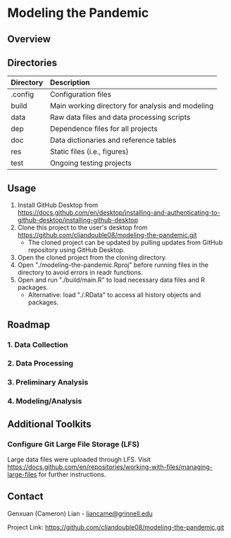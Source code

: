 # Modeling the Pandemic

## Overview



## Directories

| Directory | Description                                      |
| :-------- | :----------------------------------------------- |
| .config   | Configuration files                              |
| build     | Main working directory for analysis and modeling |
| data      | Raw data files and data processing scripts       |
| dep       | Dependence files for all projects                |
| doc       | Data dictionaries and reference tables           |
| res       | Static files (i.e., figures)                     |
| test      | Ongoing testing projects                         |

## Usage

1. Install GitHub Desktop from https://docs.github.com/en/desktop/installing-and-authenticating-to-github-desktop/installing-github-desktop
2. Clone this project to the user's desktop from https://github.com/cliandouble08/modeling-the-pandemic.git 
   * The cloned project can be updated by pulling updates from GitHub repository using GitHub Desktop. 
3. Open the cloned project from the cloning directory. 
4. Open "./modeling-the-pandemic.Rproj" before running files in the directory to avoid errors in readr functions. 
5. Open and run "./build/main.R" to load necessary data files and R packages.  
   * Alternative: load "./.RData" to access all history objects and packages. 

## Roadmap

### 1. Data Collection



### 2. Data Processing



### 3. Preliminary Analysis



### 4. Modeling/Analysis



## Additional Toolkits

### Configure Git Large File Storage (LFS)

Large data files were uploaded through LFS. Visit https://docs.github.com/en/repositories/working-with-files/managing-large-files for further instructions. 

## Contact

Genxuan (Cameron) Lian - liancame@grinnell.edu

Project Link: https://github.com/cliandouble08/modeling-the-pandemic.git
